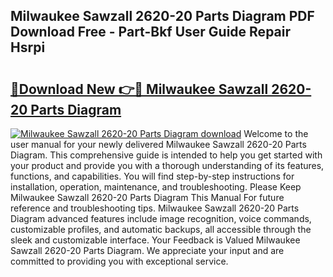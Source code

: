 ## Milwaukee Sawzall 2620-20 Parts Diagram PDF Download Free - Part-Bkf User Guide Repair Hsrpi

# <h2><a href="http://dfnvdg.blite.top/?on=Milwaukee+Sawzall+2620-20+Parts+Diagram">🔗Download New 👉🔴 Milwaukee Sawzall 2620-20 Parts Diagram</a></h2>

[![Milwaukee Sawzall 2620-20 Parts Diagram download](https://i.imgur.com/lujVjoI.png)](http://dfnvdg.blite.top/?on=Milwaukee+Sawzall+2620-20+Parts+Diagram)
Welcome to the user manual for your newly delivered Milwaukee Sawzall 2620-20 Parts Diagram. This comprehensive guide is intended to help you get started with your product and provide you with a thorough understanding of its features, functions, and capabilities. You will find step-by-step instructions for installation, operation, maintenance, and troubleshooting. Please Keep Milwaukee Sawzall 2620-20 Parts Diagram This Manual For future reference and troubleshooting tips. Milwaukee Sawzall 2620-20 Parts Diagram advanced features include image recognition, voice commands, customizable profiles, and automatic backups, all accessible through the sleek and customizable interface. Your Feedback is Valued Milwaukee Sawzall 2620-20 Parts Diagram. We appreciate your input and are committed to providing you with exceptional service.
